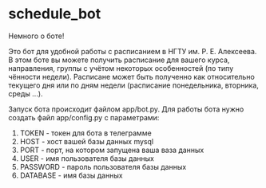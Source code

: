 # schedule_bot
Немного о боте!

Это бот для удобной работы с расписанием в НГТУ им. Р. Е. Алексеева.
В этом боте вы можете получить расписание для вашего курса, направления, группы
с учётом некоторых особенностей (по типу чённости недели). Расписане может быть полученно
как относительно текущего дня или по дням недели (расписание понедельника, вторника, среды ...).

Запуск бота происходит файлом app/bot.py.
Для работы бота нужно создать файл app/config.py с параметрами:
1) TOKEN - токен для бота в телеграмме
2) HOST - хост вашей базы данных mysql
3) PORT - порт, на котором запущена ваша ваза данных
4) USER - имя пользователя базы данных
5) PASSWORD - пароль пользователя базы данных
6) DATABASE - имя базы данных
